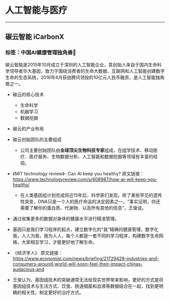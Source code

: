 # 人工智能与医疗
---
## 碳云智能 iCarbonX
### 标签：中国AI健康管理独角兽🦄

碳云智能是2015年10月成立于深圳的人工智能企业，其创始人来自于国内生命科学领导者华大基因，致力于围绕消费者的生命大数据、互联网和人工智能创建数字生命的生态系统，2016年4月获由腾讯领投的10亿元人民币融资，是人工智能独角兽之一。

* 碳云的核心技术
  * 生命科学
  * 机器学习
  * 数据挖掘
  
* 碳云的产业布局
 
* 碳云创始团队的主要组成
  * 公司主要创始团队由**全球顶尖生物科技专家**组成，在组学技术、移动医疗、医疗服务、生物数据分析、人工智能和数据挖掘等领域有丰富的经验。

* 《MIT technology review》- Can AI keep you healthy?
原文链接：https://www.technologyreview.com/s/608987/how-ai-will-keep-you-healthy/
  * 在人类基因组计划完成将近15年后，科学家们发现，除了某些罕见的遗传性突变，DNA只是一个人的医疗命运的决定因素之一。“事实证明，你还需要了解你的蛋白质、代谢物、以及所有其他的信息”，王俊说。
  
 * 通过收集更多的数据对身体的健康水平进行精准管理。
 
 * 基因只是我们学习程序的起点，建立数字化的“我”精确的健康管理，数字化我，人人为我，我为人人，每个人都是一套不同的学习程序，构建数字生命网络，大家相互学习，才能更好地了解生命。

* 《经济学人》
原文链接：https://www.economist.com/news/briefing/21729429-industries-and-consumers-around-world-will-soon-feel-their-impact-chinas-audacious-and
 
 * 王俊认为，基因组技术的突破通常无法给现实世界带来影响，更好的方式是将基因组技术与生活方式、饮食、肠道细菌和血液等数据结合在一起，找到更明确的相关性，制定更好的治疗方式。
